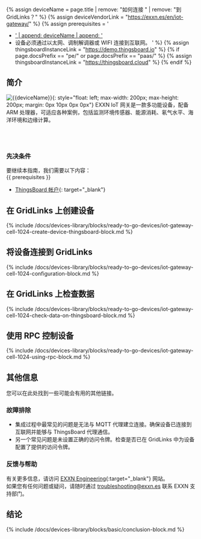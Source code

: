 {% assign deviceName = page.title | remove: "如何连接 " | remove: "到 GridLinks？" %}
{% assign deviceVendorLink = "https://exxn.es/en/iot-gateway/" %}
{% assign prerequisites = '
- <a href="' | append: deviceVendorLink | append: '" target="_blank">' | append: deviceName | append: '</a>
- 设备必须通过以太网、调制解调器或 WIFI 连接到互联网。 '
 %}
 {% assign thingsboardInstanceLink = "https://demo.thingsboard.io" %}
{% if page.docsPrefix == "pe/" or page.docsPrefix == "paas/" %}
{% assign thingsboardInstanceLink = "https://thingsboard.cloud" %}
{% endif %}

## 简介
![{{deviceName}}](/images/devices-library/{{page.deviceImageFileName}}){: style="float: left; max-width: 200px; max-height: 200px; margin: 0px 10px 0px 0px"}
EXXN IoT 网关是一款多功能设备，配备 ARM 处理器，可适应各种案例，包括监测环境传感器、能源消耗、氡气水平、海洋环境和边缘计算。
<br>
<br>
<br>
<br>

### 先决条件

要继续本指南，我们需要以下内容：  
{{ prerequisites }}
- [ThingsBoard 帐户]({{thingsboardInstanceLink}}){: target="_blank"}  

## 在 GridLinks 上创建设备

{% include /docs/devices-library/blocks/ready-to-go-devices/iot-gateway-cell-1024-create-device-thingsboard-block.md %}

## 将设备连接到 GridLinks

{% include /docs/devices-library/blocks/ready-to-go-devices/iot-gateway-cell-1024-configuration-block.md %}

## 在 GridLinks 上检查数据

{% include /docs/devices-library/blocks/ready-to-go-devices/iot-gateway-cell-1024-check-data-on-thingsboard-block.md %}

## 使用 RPC 控制设备

{% include /docs/devices-library/blocks/ready-to-go-devices/iot-gateway-cell-1024-using-rpc-block.md %}

## 其他信息
您可以在此处找到一些可能会有用的其他链接。  

### 故障排除
 - 集成过程中最常见的问题是无法与 MQTT 代理建立连接。确保设备已连接到互联网并能够与 ThingsBoard 代理通信。  
 - 另一个常见问题是未设置正确的访问令牌。检查是否已在 GridLinks 中为设备配置了提供的访问令牌。  

### 反馈与帮助

有关更多信息，请访问 [EXXN Engineering](https://exxn.es/en/){:target="_blank"} 网站。  
如果您有任何问题或疑问，请随时通过 [troubleshooting@exxn.es](mailto://troubleshooting@exxn.es) 联系 EXXN 支持部门。  

## 结论

{% include /docs/devices-library/blocks/basic/conclusion-block.md %}